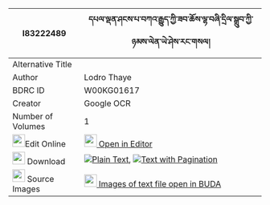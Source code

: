 |I83222489|དཔལ་ལྡན་ཤངས་པ་བཀའ་རྒྱུད་ཀྱི་ཟབ་ཆོས་ལྷ་བཞི་དྲིལ་སྒྲུབ་ཀྱི་ཉམས་ལེན་ཡེ་ཤེས་རང་གསལ། 
| --- | --- 
|Alternative Title |
|Author| Lodro Thaye
|BDRC ID | W00KG01617
|Creator | Google OCR
|Number of Volumes| 1
|<img width="25" src="https://img.icons8.com/color/25/000000/edit-property.png">Edit Online| [<img width="25" src="https://avatars.githubusercontent.com/u/45091458?s=200&v=4"> Open in Editor](http://editor.openpecha.org/I83222489)
|<img width="25" src="https://img.icons8.com/fluent/48/000000/download-2.png"/>  Download | [![](https://img.icons8.com/color/20/000000/txt.png)Plain Text](https://github.com/Openpecha/I83222489/releases/download/v1/palden_shangpa_ka_gyu_kyi_zab__plain_I83222489.zip), [![](https://img.icons8.com/color/20/000000/txt.png)Text with Pagination](https://github.com/Openpecha/I83222489/releases/download/v1/palden_shangpa_ka_gyu_kyi_zab__pages_I83222489.zip)
|<img width="25" src="https://img.icons8.com/plasticine/100/000000/pictures-folder.png"/>  Source Images | [<img width="25" src="https://library.bdrc.io/icons/BUDA-small.svg"> Images of text file open in BUDA](https://library.bdrc.io/show/bdr:W00KG01617)